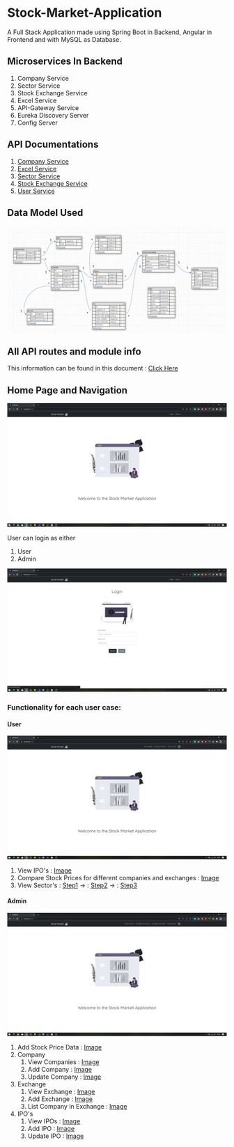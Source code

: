 # Stock-Market-Application

A Full Stack Application made using Spring Boot in Backend, Angular in Frontend and with MySQL as Database.
## Microservices In Backend

1. Company Service
2. Sector Service
3. Stock Exchange Service
4. Excel Service
5. API-Gateway Service
6. Eureka Discovery Server
7. Config Server

## API Documentations

1. [Company Service](https://documenter.getpostman.com/view/16352180/UVyn2ygC)
2. [Excel Service](https://documenter.getpostman.com/view/16352180/UVyn2ykU)
3. [Sector Service](https://documenter.getpostman.com/view/16352180/UVyn2ykV)
4. [Stock Exchange Service](https://documenter.getpostman.com/view/16352180/UVyn2ykW)
5. [User Service](https://documenter.getpostman.com/view/16352180/UVyn2ykX)

## Data Model Used

![Data Model](https://github.com/sankalpjain99/Stock-Market-Application/blob/main/documents/DataModel.png)

## All API routes and module info

This information can be found in this document : [Click Here](https://github.com/sankalpjain99/Stock-Market-Application/blob/main/documents/ProjectDocument.docx)

## Home Page and Navigation

![Home Page](https://github.com/sankalpjain99/Stock-Market-Application/blob/main/ScreenShots/home.png)

User can login as either
  1. User
  2. Admin

![Login](https://github.com/sankalpjain99/Stock-Market-Application/blob/main/ScreenShots/login.png)

### Functionality for each user case:
#### User

![Image](https://github.com/sankalpjain99/Stock-Market-Application/blob/main/ScreenShots/user-login.png)

1. View IPO's : [Image](https://github.com/sankalpjain99/Stock-Market-Application/blob/main/ScreenShots/user-ipo.png)
2. Compare Stock Prices for different companies and exchanges : [Image](https://github.com/sankalpjain99/Stock-Market-Application/blob/main/ScreenShots/user-compare.png)
3. View Sector's : [Step1](https://github.com/sankalpjain99/Stock-Market-Application/blob/main/ScreenShots/user-sector-1.png) ->  : [Step2](https://github.com/sankalpjain99/Stock-Market-Application/blob/main/ScreenShots/user-sector-2.png) ->  : [Step3](https://github.com/sankalpjain99/Stock-Market-Application/blob/main/ScreenShots/user-sector-3.png)

#### Admin

![Image](https://github.com/sankalpjain99/Stock-Market-Application/blob/main/ScreenShots/admin-login.png)

1. Add Stock Price Data : [Image](https://github.com/sankalpjain99/Stock-Market-Application/blob/main/ScreenShots/admin-importData.png)
2. Company
    1. View Companies : [Image](https://github.com/sankalpjain99/Stock-Market-Application/blob/main/ScreenShots/admin-companies.png)
    2. Add Company : [Image](https://github.com/sankalpjain99/Stock-Market-Application/blob/main/ScreenShots/admin-addCompany.png)
    3. Update Company : [Image](https://github.com/sankalpjain99/Stock-Market-Application/blob/main/ScreenShots/admin-updateCompany.png)
3. Exchange
    1. View Exchange : [Image](https://github.com/sankalpjain99/Stock-Market-Application/blob/main/ScreenShots/admin-exchange.png)
    2. Add Exchange : [Image](https://github.com/sankalpjain99/Stock-Market-Application/blob/main/ScreenShots/admin-addExchange.png)
    3. List Company in Exchange : [Image](https://github.com/sankalpjain99/Stock-Market-Application/blob/main/ScreenShots/admin-addCompanyToExchange.png)
4. IPO's
    1. View IPOs : [Image](https://github.com/sankalpjain99/Stock-Market-Application/blob/main/ScreenShots/admin-ipo.png)
    2. Add IPO : [Image](https://github.com/sankalpjain99/Stock-Market-Application/blob/main/ScreenShots/admin-addIpo.png)
    3. Update IPO : [Image](https://github.com/sankalpjain99/Stock-Market-Application/blob/main/ScreenShots/admin-updateIpo.png)
